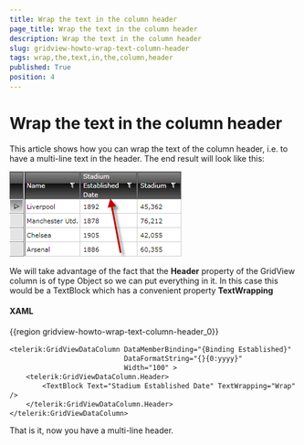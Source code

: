 ```yaml
---
title: Wrap the text in the column header
page_title: Wrap the text in the column header
description: Wrap the text in the column header
slug: gridview-howto-wrap-text-column-header
tags: wrap,the,text,in,the,column,header
published: True
position: 4
---
```


# Wrap the text in the column header

This article shows how you can wrap the text of the column header, i.e. to have a multi-line text in the header. The end result will look like this:

![](images/gridview_how_to_multiline_header.png)


We will take advantage of the fact that the __Header__ property of the GridView column is of type Object so we can put everything in it. In this case this would be a TextBlock which has a convenient property __TextWrapping__

#### __XAML__

{{region gridview-howto-wrap-text-column-header_0}}

	<telerik:GridViewDataColumn DataMemberBinding="{Binding Established}" 
	                            DataFormatString="{}{0:yyyy}"
	                            Width="100" >
	    <telerik:GridViewDataColumn.Header>
	        <TextBlock Text="Stadium Established Date" TextWrapping="Wrap" />
	    </telerik:GridViewDataColumn.Header>
	</telerik:GridViewDataColumn>
	
That is it, now you have a multi-line header. 
